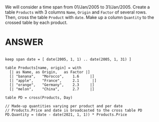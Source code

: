 We will consider a time span from 01/Jan/2005 to 31/Jan/2005. Create a table `Products` with 3 columns `Name`, `Origin` and `Factor` of several rows. Then, cross the table `Product` with `date`. Make up a column `Quantity` to the crossed table by each product.  

# ANSWER

```envision

keep span date = [ date(2005, 1, 1) .. date(2005, 1, 31) ]

table Products[name, origin] = with
  [| as Name, as Origin,   as Factor |]
  [| "banana",   "Morocco",    1.6     |]
  [| "apple",    "France",     2.1      |]
  [| "orange",   "Germany",    2.3     |]
  [| "melon",    "China",      2.7     |]
  
table PD = cross(Products, Day)
 
// Made-up quantities varying per product and per date
// Products.Price and date is broadcasted to the cross table PD
PD.Quantity = (date - date(2021, 1, 1)) * Products.Price
```